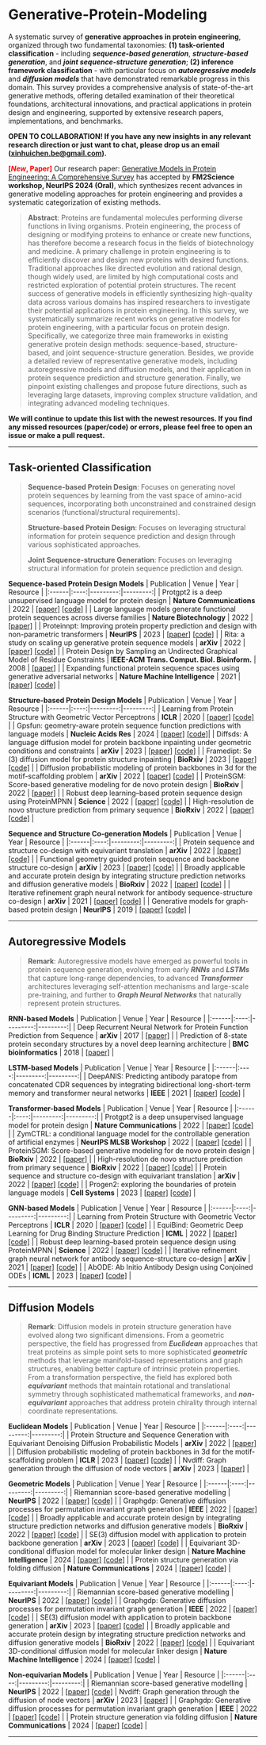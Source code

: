 # Generative-Protein-Modeling 

A systematic survey of **generative approaches in protein engineering**, organized through two fundamental taxonomies: **(1) task-oriented classification** - including ***sequence-based generation***, ***structure-based generation***, and ***joint sequence-structure generation***; **(2) inference framework classification** - with particular focus on ***autoregressive models*** and ***diffusion models*** that have demonstrated remarkable progress in this domain. This survey provides a comprehensive analysis of state-of-the-art generative methods, offering detailed examination of their theoretical foundations, architectural innovations, and practical applications in protein design and engineering, supported by extensive research papers, implementations, and benchmarks.

**OPEN TO COLLABORATION! If you have any new insights in any relevant research direction or just want to chat, please drop us an email (xinhuichen.be@gmail.com).**

**<font color="red">[*New*, Paper]</font>** Our research paper: [Generative Models in Protein Engineering: A
Comprehensive Survey](https://arxiv.org/submit/5950681/view) has accepted by **FM2Science workshop, NeurIPS 2024 (Oral)**, which synthesizes recent advances in generative modeling approaches for protein engineering and provides a systematic categorization of existing methods.

>**Abstract**:
>Proteins are fundamental molecules performing diverse functions in living organisms. Protein engineering, the process of designing or modifying proteins to enhance or create new functions, has therefore become a research focus in the fields of biotechnology and medicine. A primary challenge in protein engineering is to efficiently discover and design new proteins with desired functions. Traditional approaches like directed evolution and rational design, though widely used, are limited by high computational costs and restricted exploration of potential protein structures. The recent success of generative models in efficiently synthesizing high-quality data across various domains has inspired researchers to investigate their potential applications in protein engineering. In this survey, we systematically summarize recent works on generative models for protein engineering, with a particular focus on protein design. Specifically, we categorize three main frameworks in existing generative protein design methods: sequence-based, structure-based, and joint sequence-structure generation. Besides, we provide a detailed review of representative generative models, including autoregressive models and diffusion models, and their application in protein sequence prediction and structure generation. Finally, we pinpoint existing challenges and propose future directions, such as leveraging large datasets, improving complex structure validation, and integrating advanced modeling techniques.

**We will continue to update this list with the newest resources. If you find any missed resources (paper/code) or errors, please feel free to open an issue or make a pull request.**

___
## Task-oriented Classification
>**Sequence-based Protein Design**: Focuses on generating novel protein sequences by learning from the vast space of amino-acid sequences, incorporating both unconstrained and constrained design scenarios (functional/structural requirements).
>
>**Structure-based Protein Design**: Focuses on leveraging structural information for protein sequence prediction and design through various sophisticated approaches.
>
>**Joint Sequence-structure Generation**: Focuses on leveraging structural information for protein sequence prediction and design. 

**Sequence-based Protein Design Models**
| Publication  | Venue | Year | Resource |
|:------|:----:|---------:|---------:|
| Protgpt2 is a deep unsupervised language model for protein design | **Nature Communications** | 2022 | [\[paper\]](https://www.nature.com/articles/s41467-022-32007-7) [\[code\]](https://github.com/TeletcheaLab/protGPT2) |
| Large language models generate functional protein sequences across diverse families | **Nature Biotechnology** | 2022 | [\[paper\]](https://www.nature.com/articles/s41587-022-01618-2) |
| Proteinnpt: Improving protein property prediction and design with non-parametric transformers | **NeurIPS** | 2023 | [\[paper\]](https://dl.acm.org/doi/10.5555/3666122.3667580) [\[code\]](https://github.com/OATML-Markslab/ProteinNPT) |
| Rita: a study on scaling up generative protein sequence models | **arXiv** | 2022 | [\[paper\]](https://arxiv.org/abs/2205.05789) [\[code\]](https://github.com/lightonai/RITA) |
| Protein Design by Sampling an Undirected Graphical Model of Residue Constraints | **IEEE-ACM Trans. Comput. Biol. Bioinform.** | 2008 | [\[paper\]](https://ieeexplore.ieee.org/document/4685894) |
| Expanding functional protein sequence spaces using generative adversarial networks | **Nature Machine Intelligence** | 2021 | [\[paper\]](https://www.nature.com/articles/s42256-021-00310-5) [\[code\]](https://github.com/Biomatter-Designs/ProteinGAN) |

**Structure-based Protein Design Models**
| Publication  | Venue | Year | Resource |
|:------|:----:|---------:|---------:|
| Learning from Protein Structure with Geometric Vector Perceptrons | **ICLR** | 2020 | [\[paper\]](https://arxiv.org/abs/2009.01411) [\[code\]](https://github.com/drorlab/gvp) |
| Gpsfun: geometry-aware protein sequence function predictions with language models | **Nucleic Acids Res** | 2024 | [\[paper\]](https://pubmed.ncbi.nlm.nih.gov/38738636/) [\[code\]](https://github.com/kostin-aleks/gpsfun/blob/main/README.md)|
| Diffsds: A language diffusion model for protein backbone inpainting under geometric conditions and constraints | **arXiv** | 2023 | [\[paper\]](https://arxiv.org/abs/2301.09642)  [\[code\]](https://github.com/A4Bio/DiffSDS) |
| Framedipt: Se (3) diffusion model for protein structure inpainting | **BioRxiv** | 2023 | [\[paper\]](https://www.biorxiv.org/content/10.1101/2023.11.21.568057v1.full.pdf)  [\[code\]](https://github.com/instadeepai/FrameDiPT) |
| Diffusion probabilistic modeling of protein backbones in 3d for the motif-scaffolding problem | **arXiv** | 2022 | [\[paper\]](https://arxiv.org/abs/2206.04119)  [\[code\]](https://github.com/blt2114/ProtDiff_SMCDiff) |
| ProteinSGM: Score-based generative modeling for de novo protein design | **BioRxiv** | 2022 | [\[paper\]](https://www.biorxiv.org/content/10.1101/2022.07.13.499967v1.full.pdf) |
| Robust deep learning–based protein sequence design using ProteinMPNN | **Science** | 2022 | [\[paper\]](https://www.science.org/doi/10.1126/science.add2187) [\[code\]](https://github.com/dauparas/ProteinMPNN) |
| High-resolution de novo structure prediction from primary sequence | **BioRxiv** | 2022 | [\[paper\]](https://www.biorxiv.org/content/biorxiv/early/2022/07/22/2022.07.21.500999.full.pdf) [\[code\]](https://github.com/HeliXonProtein/OmegaFold) |


**Sequence and Structure Co-generation Models**
| Publication  | Venue | Year | Resource |
|:------|:----:|---------:|---------:|
| Protein sequence and structure co-design with equivariant translation | **arXiv** | 2022 | [\[paper\]](https://arxiv.org/abs/2210.08761) [\[code\]](https://github.com/shichence/ProtSeed/releases) |
| Functional geometry guided protein sequence and backbone structure co-design | **arXiv** | 2023 | [\[paper\]](https://arxiv.org/abs/2310.04343v3) [\[code\]](https://github.com/jocelynsong/naepro) |
| Broadly applicable and accurate protein design by integrating structure prediction networks and diffusion generative models | **BioRxiv** | 2022 | [\[paper\]](https://www.biorxiv.org/content/10.1101/2022.12.09.519842v1) [\[code\]](https://github.com/RosettaCommons/RFdiffusion) |
| Iterative refinement graph neural network for antibody sequence-structure co-design | **arXiv** | 2021 | [\[paper\]](https://arxiv.org/abs/2110.04624v1) [\[code\]](https://github.com/wengong-jin/RefineGNN) |
| Generative models for graph-based protein design | **NeurIPS** | 2019 | [\[paper\]](https://papers.nips.cc/paper_files/paper/2019/file/f3a4ff4839c56a5f460c88cce3666a2b-Paper.pdf) [\[code\]](https://github.com/jingraham/neurips19-graph-protein-design) |
 
___
## Autoregressive Models
>**Remark**: Autoregressive models have emerged as powerful tools in protein sequence generation, evolving from early ***RNNs*** and ***LSTMs*** that capture long-range dependencies, to advanced ***Transformer*** architectures leveraging self-attention mechanisms and large-scale pre-training, and further to ***Graph Neural Networks*** that naturally represent protein structures.

**RNN-based Models**
| Publication  | Venue | Year | Resource |
|:------|:----:|---------:|---------:|
| Deep Recurrent Neural Network for Protein Function Prediction from Sequence | **arXiv** | 2017 | [\[paper\]](https://arxiv.org/abs/1701.08318) |
| Prediction of 8-state protein secondary structures by a novel deep learning architecture | **BMC bioinformatics** | 2018 | [\[paper\]](https://bmcbioinformatics.biomedcentral.com/articles/10.1186/s12859-018-2280-5) |

**LSTM-based Models**
| Publication  | Venue | Year | Resource |
|:------|:----:|---------:|---------:|
| DeepANIS: Predicting antibody paratope from concatenated CDR sequences by integrating bidirectional long-short-term memory and transformer neural networks | **IEEE** | 2021 | [\[paper\]](https://ieeexplore.ieee.org/abstract/document/9669631) [\[code\]](https://github.com/HideInDust/DeepANIS) |

**Transformer-based Models**
| Publication  | Venue | Year | Resource |
|:------|:----:|---------:|---------:|
| Protgpt2 is a deep unsupervised language model for protein design | **Nature Communications** | 2022 | [\[paper\]](https://www.nature.com/articles/s41467-022-32007-7) [\[code\]](https://github.com/TeletcheaLab/protGPT2) |
| ZymCTRL: a conditional language model for the controllable generation of artificial enzymes | **NeurIPS MLSB Workshop** | 2022 | [\[paper\]](https://nips.cc/virtual/2022/59047) [\[code\]](https://huggingface.co/AI4PD/ZymCTRL) |
| ProteinSGM: Score-based generative modeling for de novo protein design | **BioRxiv** | 2022 | [\[paper\]](https://www.biorxiv.org/content/10.1101/2022.07.13.499967v1.full.pdf) |
| High-resolution de novo structure prediction from primary sequence | **BioRxiv** | 2022 | [\[paper\]](https://www.biorxiv.org/content/biorxiv/early/2022/07/22/2022.07.21.500999.full.pdf) [\[code\]](https://github.com/HeliXonProtein/OmegaFold) |
| Protein sequence and structure co-design with equivariant translation | **arXiv** | 2022 | [\[paper\]](https://arxiv.org/abs/2210.08761) [\[code\]](https://github.com/shichence/ProtSeed/releases) |
| Progen2: exploring the boundaries of protein language models | **Cell Systems** | 2023 | [\[paper\]](https://www.cell.com/cell-systems/abstract/S2405-4712(23)00272-7?s=35) [\[code\]](https://github.com/enijkamp/progen2) |

**GNN-based Models**
| Publication  | Venue | Year | Resource |
|:------|:----:|---------:|---------:|
| Learning from Protein Structure with Geometric Vector Perceptrons | **ICLR** | 2020 | [\[paper\]](https://arxiv.org/abs/2009.01411) [\[code\]](https://github.com/drorlab/gvp) |
| EquiBind: Geometric Deep Learning for Drug Binding Structure Prediction | **ICML** | 2022 | [\[paper\]](https://arxiv.org/abs/2202.05146) [\[code\]](https://github.com/HannesStark/EquiBind) |
| Robust deep learning–based protein sequence design using ProteinMPNN | **Science** | 2022 | [\[paper\]](https://www.science.org/doi/10.1126/science.add2187) [\[code\]](https://github.com/dauparas/ProteinMPNN) |
| Iterative refinement graph neural network for antibody sequence-structure co-design | **arXiv** | 2021 | [\[paper\]](https://arxiv.org/abs/2110.04624v1) [\[code\]](https://github.com/wengong-jin/RefineGNN) |
| AbODE: Ab Initio Antibody Design using Conjoined ODEs | **ICML** | 2023 | [\[paper\]](https://arxiv.org/abs/2306.01005) [\[code\]](https://github.com/Aalto-QuML/AbODE) |


___
## Diffusion Models
>**Remark**: Diffusion models in protein structure generation have evolved along two significant dimensions. From a geometric perspective, the field has progressed from ***Euclidean*** approaches that treat proteins as simple point sets to more sophisticated ***geometric*** methods that leverage manifold-based representations and graph structures, enabling better capture of intrinsic protein properties. From a transformation perspective, the field has explored both ***equivariant*** methods that maintain rotational and translational symmetry through sophisticated mathematical frameworks, and ***non-equivariant*** approaches that address protein chirality through internal coordinate representations.

**Euclidean Models**
| Publication  | Venue | Year | Resource |
|:------|:----:|---------:|---------:|
| Protein Structure and Sequence Generation with Equivariant Denoising Diffusion Probabilistic Models | **arXiv** | 2022 | [\[paper\]](https://arxiv.org/abs/2205.15019) |
| Diffusion probabilistic modeling of protein backbones in 3d for the motif-scaffolding problem | **ICLR** | 2023 | [\[paper\]](https://arxiv.org/abs/2206.04119) [\[code\]](https://github.com/blt2114/ProtDiff_SMCDiff) |
| Nvdiff: Graph generation through the diffusion of node vectors | **arXiv** | 2023 | [\[paper\]](https://arxiv.org/abs/2211.10794) |

**Geometric Models**
| Publication  | Venue | Year | Resource |
|:------|:----:|---------:|---------:|
| Riemannian score-based generative modelling | **NeurIPS** | 2022 | [\[paper\]](https://proceedings.neurips.cc/paper_files/paper/2022/file/105112d52254f86d5854f3da734a52b4-Paper-Conference.pdf) [\[code\]](https://github.com/GeometricBCI/riemannian-score-sde/blob/main/README.md) |
| Graphgdp: Generative diffusion processes for permutation invariant graph generation | **IEEE** | 2022 | [\[paper\]](https://arxiv.org/abs/2212.01842) [\[code\]](https://github.com/GRAPH-0/GraphGDP) |
| Broadly applicable and accurate protein design by integrating structure prediction networks and diffusion generative models | **BioRxiv** | 2022 | [\[paper\]](https://www.biorxiv.org/content/10.1101/2022.12.09.519842v1) [\[code\]](https://github.com/RosettaCommons/RFdiffusion) |
| SE(3) diffusion model with application to protein backbone generation | **arXiv** | 2023 | [\[paper\]](https://arxiv.org/abs/2302.02277) [\[code\]](https://github.com/jasonkyuyim/se3_diffusion) |
| Equivariant 3D-conditional diffusion model for molecular linker design | **Nature Machine Intelligence** | 2024 | [\[paper\]](https://arxiv.org/abs/2210.05274) [\[code\]](https://github.com/igashov/DiffLinker) |
| Protein structure generation via folding diffusion | **Nature Communications** | 2024 | [\[paper\]](https://www.nature.com/articles/s41467-024-45051-2) [\[code\]](https://github.com/microsoft/foldingdiff) |

**Equivariant Models**
| Publication  | Venue | Year | Resource |
|:------|:----:|---------:|---------:|
| Riemannian score-based generative modelling | **NeurIPS** | 2022 | [\[paper\]](https://proceedings.neurips.cc/paper_files/paper/2022/file/105112d52254f86d5854f3da734a52b4-Paper-Conference.pdf) [\[code\]](https://github.com/GeometricBCI/riemannian-score-sde/blob/main/README.md) |
| Graphgdp: Generative diffusion processes for permutation invariant graph generation | **IEEE** | 2022 | [\[paper\]](https://arxiv.org/abs/2212.01842) [\[code\]](https://github.com/GRAPH-0/GraphGDP) |
| SE(3) diffusion model with application to protein backbone generation | **arXiv** | 2023 | [\[paper\]](https://arxiv.org/abs/2302.02277) [\[code\]](https://github.com/jasonkyuyim/se3_diffusion) |
| Broadly applicable and accurate protein design by integrating structure prediction networks and diffusion generative models | **BioRxiv** | 2022 | [\[paper\]](https://www.biorxiv.org/content/10.1101/2022.12.09.519842v1) [\[code\]](https://github.com/RosettaCommons/RFdiffusion) |
| Equivariant 3D-conditional diffusion model for molecular linker design | **Nature Machine Intelligence** | 2024 | [\[paper\]](https://arxiv.org/abs/2210.05274) [\[code\]](https://github.com/igashov/DiffLinker) |

**Non-equivarian Models**
| Publication  | Venue | Year | Resource |
|:------|:----:|---------:|---------:|
| Riemannian score-based generative modelling | **NeurIPS** | 2022 | [\[paper\]](https://proceedings.neurips.cc/paper_files/paper/2022/file/105112d52254f86d5854f3da734a52b4-Paper-Conference.pdf) [\[code\]](https://github.com/oxcsml/riemannian-score-sde)
| Nvdiff: Graph generation through the diffusion of node vectors | **arXiv** | 2023 | [\[paper\]](https://arxiv.org/abs/2211.10794) |
| Graphgdp: Generative diffusion processes for permutation invariant graph generation | **IEEE** | 2022 | [\[paper\]](https://arxiv.org/abs/2212.01842) [\[code\]](https://github.com/GRAPH-0/GraphGDP) |
| Protein structure generation via folding diffusion | **Nature Communications** | 2024 | [\[paper\]](https://www.nature.com/articles/s41467-024-45051-2) [\[code\]](https://github.com/microsoft/foldingdiff) |
___







